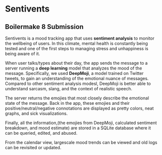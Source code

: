 # Sentivents
## Boilermake 8 Submission

Sentivents is a mood tracking app that uses **sentiment analysis** to monitor the wellbeing of users. In this climate, mental health is constantly being tested and one of the first steps to managing stress and unhappiness is being aware of it.

When user talks/types about their day, the app sends the message to a server running a **deep learning** model that analyzes the mood of the message. Specifically, we used **DeepMoji**, a model trained on Twitter tweets, to gain an understanding of the emotional nuance of messages. Compared to other sentiment analysis modesl, DeepMoji is better able to understand sarcasm, slang, and the context of realistic speech. 

The server returns the emojies that most closely describe the emotional state of the message. Back in the app, these emojies and their positive/neutral/negative connotations are displayed as pretty colors, neat graphs, and sick visualizations.

Finally, all the information,(the emojies from DeepMoji, calculated sentiment breakdown, and mood estimate) are stored in a SQLite database where it can be queried, edited, and abused.

From the calendar view, largescale mood trends can be viewed and old logs can be revisited or updated.